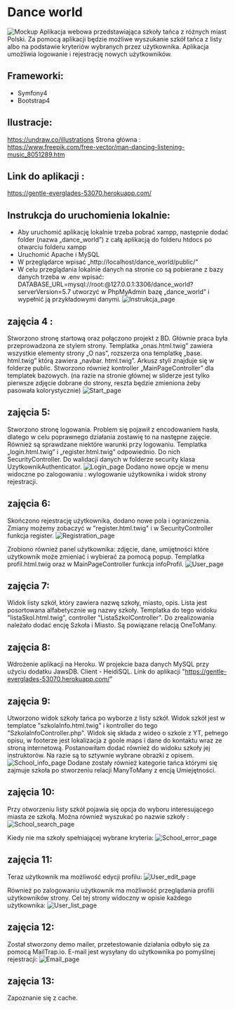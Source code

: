 # Dance world 
![Mockup](./public/repo/macbook-mockup.png)
Aplikacja webowa przedstawiająca szkoły tańca z różnych miast Polski. Za pomocą aplikacji będzie możliwe wyszukanie szkół tańca z listy albo na podstawie kryteriów wybranych przez użytkownika. Aplikacja umożliwia logowanie i rejestrację nowych użytkowników.

## Frameworki:
* Symfony4
* Bootstrap4

## Ilustracje:
https://undraw.co/illustrations 
Strona główna : https://www.freepik.com/free-vector/man-dancing-listening-music_8051289.htm

## Link do aplikacji :
https://gentle-everglades-53070.herokuapp.com/

## Instrukcja do uruchomienia lokalnie: 
* Aby uruchomić aplikację lokalnie trzeba pobrać xampp, następnie dodać folder (nazwa „dance_world”) z całą aplikacją do folderu htdocs po otwarciu folderu xampp
* Uruchomić Apache i MySQL
* W przeglądarce wpisać „http://localhost/dance_world/public/”
* W celu przeglądania lokalnie danych na stronie co są pobierane z bazy danych trzeba w .env wpisać:
DATABASE_URL=mysql://root:@127.0.0.1:3306/dance_world?serverVersion=5.7 
utworzyć w PhpMyAdmin bazę „dance_world” i wypełnić ją przykładowymi danymi. 
![Instrukcja_page](./public/repo/instrukcja.png)

## zajęcia 4 :
Stworzono stronę startową oraz połączono projekt z BD. Głównie praca była przeprowadzona ze stylem strony. Templatka „onas.html.twig” zawiera wszystkie elementy strony „O nas”, rozszerza ona templatkę „base. html.twig” którą zawiera „navbar. html.twig”. Arkusz styli znajduje się w folderze public. Stworzono również kontroller  „MainPageController” dla templatek bazowych. (na razie na stronie głównej w sliderze jest tylko pierwsze zdjęcie dobrane do strony, reszta będzie zmieniona żeby pasowała kolorystycznie)
![Start_page](./public/repo/start_onas.png)

## zajęcia 5: 
Stworzono stronę logowania. Problem się pojawił z encodowaniem hasła, dlatego w celu poprawnego działania zostawię to na następne zajęcie. Również są sprawdzane niektóre warunki przy logowaniu. Templatka „login.html.twig” i „register.html.twig” odpowiednio. Do nich SecurityController. Do walidacji danych w folderze security klasa UzytkownikAuthenticator.
![Login_page](./public/repo/login_new.png)
Dodano nowe opcje w menu widoczne po zalogowaniu : wylogowanie użytkownika i widok strony rejestracji.

## zajęcia 6:
Skończono rejestrację użytkownika, dodano nowe pola i ograniczenia. Zmiany możemy zobaczyć w "register.html.twig" i w SecurityController funkcja register. 
![Registration_page](./public/repo/registration_new.png)

Zrobiono również panel użytkownika: zdjęcie, dane, umijętności które użytkownik może zmieniać i wybierać za pomocą popup. Templatka profil.html.twig oraz w MainPageController funkcja infoProfil.
![User_page](./public/repo/user.png)

## zajęcia 7: 
Widok listy szkół, który zawiera nazwę szkoły, miasto, opis. Lista jest posortowana alfabetycznie wg nazwy szkoły. Templatka do tego widoku "listaSkol.html.twig", controller "ListaSzkolController". 
Do zrealizowania należało dodać encję Szkoła i Miasto. Są powiązane relacją OneToMany. 

## zajęcia 8: 
Wdrożenie aplikacji na Heroku. W projekcie baza danych MySQL przy użyciu dodatku JawsDB. Client - HeidiSQL. Link do aplikacji "https://gentle-everglades-53070.herokuapp.com/" 

## zajęcia 9: 
Utworzono widok szkoły tańca po wyborze z listy szkół. Widok szkół jest w templatce "szkolaInfo.html.twig" i kontroller do tego "SzkolaInfoController.php". Widok się składa z wideo o szkole z YT, pełnego opisu, w footerze jest lokalizacja z goole maps i dane do kontaktu wraz ze stroną internetową. Postanowiłam dodać również do widoku szkoły jej instruktorów. Na razie są to sztywnie wybrane obrazki z opisem. 
![School_info_page](./public/repo/school_info_new.png)
Dodane zostały również kategorie tańca którymi się zajmuje szkoła po stworzeniu relacji ManyToMany z encją Umiejętności. 

## zajęcia 10: 
Przy otworzeniu listy szkół pojawia się opcja do wyboru interesującego miasta ze szkołą. Można również wyszukać po nazwie szkoły :
![School_search_page](./public/repo/lista.png)

Kiedy nie ma szkoły spełniającej wybrane kryteria:
![School_error_page](./public/repo/search_error.png)

## zajęcia 11:
Teraz użytkownik ma możliwość edycji profilu:
![User_edit_page](./public/repo/edycja_profilu.png)

Również po zalogowaniu użytkownik ma możliwość przeglądania profili użytkowników strony. Cel tej strony widoczny w opisie każdego użytkownika:
![User_list_page](./public/repo/users1.png)

## zajęcia 12:
Został stworzony demo mailer, przetestowanie działania odbyło się za pomocą MailTrap.io.
E-mail jest wysyłany do użytkownika po pomyślnej rejestracji:
![Email_page](./public/repo/mail.png)

## zajęcia 13:
Zapoznanie się z cache.

